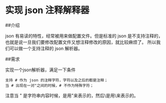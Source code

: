 # 实现 json 注释解释器
##介绍

json 有易读的特性，经常被用来做配置文件。但是标准的 json 是不支持注释的，也就是说一旦我们要修改配置文件又想注释修改的原因，就比较麻烦了。
所以我们可以做一个支持注释的 json 解析器。

##需求

实现一个json解析器，满足一下条件

    支持 # 作为 json 的注释字符，字符以及之后的都是注释；
    当 # 出现在一对"之间的时候，# 不作为特殊字符；

注意当 " 是字符串内容时候，是用\"来表示的，然后\是用\\来表示的。